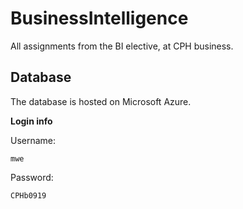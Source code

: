 # BusinessIntelligence
All assignments from the BI elective, at CPH business.

## Database
The database is hosted on Microsoft Azure.

**Login info**

Username:
```
mwe
```
Password:
```
CPHb0919
```

